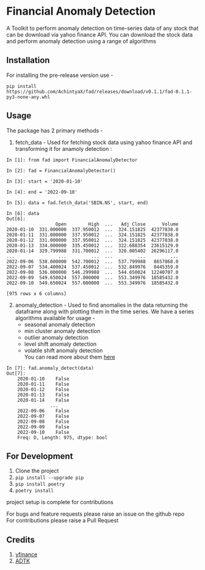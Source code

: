 # Financial Anomaly Detection 

A Toolkit to perform anomaly detection on time-series data of any stock that can be download via yahoo finance API.
You can download the stock data and perform anomaly detection using a range of algorithms

## Installation
For installing the pre-release version use -
``` 
pip install https://github.com/AchintyaX/fad/releases/download/v0.1.1/fad-0.1.1-py3-none-any.whl
```
## Usage
The package has 2 primary methods - 

1. fetch_data - Used for fetching stock data using yahoo finance API and transforming it for anamoly detection : 
```
In [1]: from fad import FinancialAnomalyDetector

In [2]: fad = FinancialAnomalyDetector()

In [3]: start = '2020-01-10'

In [4]: end = '2022-09-10'

In [5]: data = fad.fetch_data('SBIN.NS', start, end)

In [6]: data
Out[6]:
                  Open        High  ...   Adj Close      Volume
2020-01-10  331.000000  337.950012  ...  324.151825  42377838.0
2020-01-11  331.000000  337.950012  ...  324.151825  42377838.0
2020-01-12  331.000000  337.950012  ...  324.151825  42377838.0
2020-01-13  334.000000  335.450012  ...  322.688354  23615129.0
2020-01-14  329.799988  331.700012  ...  320.005402  26296117.0
...                ...         ...  ...         ...         ...
2022-09-06  538.000000  542.700012  ...  537.799988   8657868.0
2022-09-07  534.400024  537.450012  ...  532.849976   8445359.0
2022-09-08  536.000000  546.299988  ...  544.650024  12240707.0
2022-09-09  549.650024  557.000000  ...  553.349976  18585432.0
2022-09-10  549.650024  557.000000  ...  553.349976  18585432.0

[975 rows x 6 columns]

```

2. anomaly_detection - Used to find anomalies in the data returning the dataframe along with plotting them in the time series.
We have a series algorithms available for usage -
    - seasonal anomaly detection
    - min cluster anomaly detection
    - outlier anomaly detection
    - level shift anomaly detection
    - volatile shift anomaly detection
<br>You can read more about them [here](https://arundo-adtk.readthedocs-hosted.com/en/stable/notebooks/demo.html#)
```
In [7]: fad.anomaly_detect(data)
Out[7]: 
    2020-01-10    False
    2020-01-11    False
    2020-01-12    False
    2020-01-13    False
    2020-01-14    False
                ...  
    2022-09-06    False
    2022-09-07    False
    2022-09-08    False
    2022-09-09    False
    2022-09-10    False
    Freq: D, Length: 975, dtype: bool

```




## For Development 

1. Clone the project
2. `pip install --upgrade pip`
3. `pip install poetry`
4. `poetry install`

project setup is complete for contributions 

For bugs and feature requests please raise an issue on the github repo <br>
For contributions please raise a Pull Request

## Credits 
1. [yfinance](https://pypi.org/project/yfinance/)
2. [ADTK](https://arundo-adtk.readthedocs-hosted.com/en/stable/install.html)
